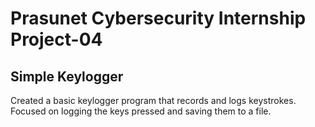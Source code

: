 # Prasunet Cybersecurity Internship Project-04
## Simple Keylogger

Created a basic keylogger program that records and logs keystrokes. Focused on logging the keys pressed and saving them to a file.
